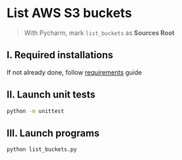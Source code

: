 # List AWS S3 buckets

> With Pycharm, mark `list_buckets` as **Sources Root**

## I. Required installations
If not already done, follow [requirements](../../requirements.md) guide

## II. Launch unit tests
```sh
python -m unittest
```

## III. Launch programs
```sh
python list_buckets.py
```